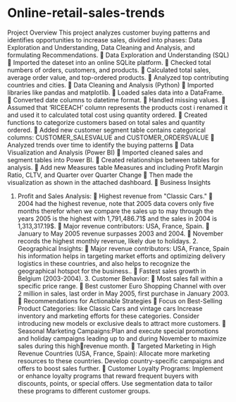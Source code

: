 # Online-retail-sales-trends
Project Overview
This project analyzes customer buying patterns and identifies opportunities to increase sales, divided into phases: Data Exploration and Understanding, Data Cleaning and Analysis, and
formulating Recommendations.  Data Exploration and Understanding (SQL)
 Imported the dateset into an online SQLite platform.  Checked total numbers of orders, customers, and products.  Calculated total sales, average order value, and top-ordered products.  Analyzed top contributing countries and cities.  Data Cleaning and Analysis (Python)
 Imported libraries like pandas and matplotlib.  Loaded sales data into a DataFrame.  Converted date columns to datetime format.  Handled missing values.  Assumed that ‘RICEEACH’ column represents the products cost i renamed it and used
it to calculated total cost using quantity ordered.  Created functions to categorize customers based on total sales and quantity ordered.  Added new customer segment table contains categorical columns:
CUSTOMER_SALESVALUE and CUSTOMER_ORDERSVALUE
 Analyzed trends over time to identify the buying patterns
 Data Visualization and Analysis (Power BI)
 Imported cleaned sales and segment tables into Power BI.  Created relationships between tables for analysis.  Add new Measures table Measures and including Profit Margin Ratio, CLTV, and
Quarter over Quarter Change
 Then made the visualization as shown in the attached dashboard.
 Business Insights
1. Profit and Sales Analysis:
 Highest revenue from "Classic Cars."  2004 had the highest revenue, note that 2005 data covers only five months therefor
when we compare the sales up to may through the years 2005 is the highest with
1,791,486.71$ and the sales in 2004 is 1,313,317.19$.  Major revenue contributors: USA, France, Spain.  January to May 2005 revenue surpasses 2003 and 2004.  November records the highest monthly revenue, likely due to holidays. 2. Geographical Insights:
 Major revenue contributors: USA, France, Spain his information helps in targeting
market efforts and optimizing delivery logistics in these countries, and also helps to
recognize the geographical hotspot for the business..  Fastest sales growth in Belgium (2003-2004). 3. Customer Behavior:
 Most sales fall within a specific price range.  Best customer Euro Shopping Channel with over 2 million in sales, last order in May
2005, first purchase in January 2003.  Recommendations for Actionable Strategies
 Focus on Best-Selling Product Categories: like Classic Cars and vintage cars Increase
inventory and marketing efforts for these categories. Consider introducing new models
or exclusive deals to attract more customers.  Seasonal Marketing Campaigns:Plan and execute special promotions and holiday
campaigns leading up to and during November to maximize sales during this high￾revenue month.  Targeted Marketing in High Revenue Countries (USA, France, Spain): Allocate more
marketing resources to these countries. Develop country-specific campaigns and offers
to boost sales further.  Customer Loyalty Programs: Implement or enhance loyalty programs that reward
frequent buyers with discounts, points, or special offers. Use segmentation data to tailor
these programs to different customer groups.
